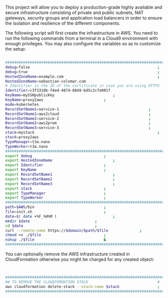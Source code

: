 This project will allow you to deploy a production-grade highly available and secure infrastructure consisting of private and public subnets, NAT gateways, security groups and application load balancers in order to ensure the isolation and resilience of the different components.

The following script will first create the infrastructure in AWS. You need to run the following commands from a terminal in a Cloud9 environment with enough privileges.
You may also configure the variables so as to customize the setup:

```BASH 

#########################################################################
debug=false                                                     	;
debug=true                                                     		;
HostedZoneName=example.com                                  	 	;
HostedZoneName=sebastian-colomar.com                                   	;
# Identifier is the ID of the certificate in case you are using HTTPS	#
Identifier=c3f3310b-f4ed-4874-8849-bd5c2cfe001f                         ;
KeyName=mySSHpublicKey							;
KeyName=proxy2aws							;
mode=kubernetes                                                       	;
RecordSetName1=service-1                                   		;
RecordSetName1=aws2cloud                                   		;
RecordSetName2=service-2                                   		;
RecordSetName2=aws2prem                                   		;
RecordSetName3=service-3                                   		;
stack=mystack                                                     	;
stack=proxy2aws                                                     	;
TypeManager=t3a.nano                                                    ;
TypeWorker=t3a.nano                                                     ;
#########################################################################
export debug								;
export HostedZoneName							;
export Identifier							;
export KeyName								;
export RecordSetName1							;
export RecordSetName2							;
export RecordSetName3							;
export stack								;
export TypeManager							;
export TypeWorker							;
#########################################################################
path=$AWS/bin								;
file=init.sh								;
date=$( date +%F_%H%M )							;
mkdir $date								;
cd $date								;
curl --remote-name https://$domain/$path/$file				;
chmod +x ./$file							;
nohup ./$file								&
#########################################################################


```


You can optionally remove the AWS infrastructure created in CloudFormation otherwise you might be charged for any created object:


```BASH


#########################################################################
## TO REMOVE THE CLOUDFORMATION STACK                           	#
aws cloudformation delete-stack --stack-name $stack             	;
#########################################################################


```


